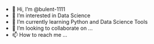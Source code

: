 - 👋 Hi, I’m @bulent-1111
- 👀 I’m interested in Data Science
- 🌱 I’m currently learning Python and Data Science Tools
- 💞️ I’m looking to collaborate on ...
- 📫 How to reach me ...

<!---
bulent-1111/bulent-1111 is a ✨ special ✨ repository because its `README.md` (this file) appears on your GitHub profile.
You can click the Preview link to take a look at your changes.
--->
